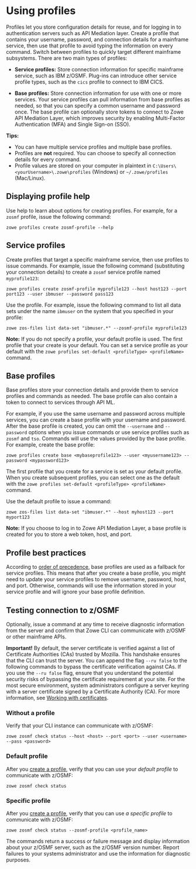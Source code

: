 # Using profiles

Profiles let you store configuration details for reuse, and for logging in to authentication servers such as API Mediation layer. Create a profile that contains your username, password, and connection details for a mainframe service, then use that profile to avoid typing the information on every command. Switch between profiles to quickly target different mainframe subsystems. There are two main types of profiles:

* **Service profiles:** Store connection information for specific mainframe service, such as IBM z/OSMF. Plug-ins can introduce other service profile types, such as the `cics` profile to connect to IBM CICS.

* **Base profiles:** Store connection information for use with one or more services. Your service profiles can pull information from base profiles as needed, so that you can specify a common username and password once. The base profile can optionally store tokens to connect to Zowe API Mediation Layer, which improves security by enabling Multi-Factor Authentication (MFA) and Single Sign-on (SSO).

**Tips:**
* You can have multiple service profiles and multiple base profiles.
* Profiles are **not** required. You can choose to specify all connection details for every command.
* Profile values are stored on your computer in plaintext in `C:\Users\<yourUsername>\.zowe\profiles` (Windows) or `~/.zowe/profiles` (Mac/Linux).
## Displaying profile help

Use help to learn about options for creating profiles. For example, for a `zosmf` profile, issue the following command:

```
zowe profiles create zosmf-profile --help
```
## Service profiles

Create profiles that target a specific mainframe service, then use profiles to issue commands. For example, issue the following command (substituting your connection details) to create a `zosmf` service profile named `myprofile123`:

```
zowe profiles create zosmf-profile myprofile123 --host host123 --port port123 --user ibmuser --password pass123
```

Use the profile. For example, issue the following command to list all data sets under the name `ibmuser` on the system that you specified in your profile:

```
zowe zos-files list data-set "ibmuser.*" --zosmf-profile myprofile123
```

**Note:** If you do not specify a profile, your default profile is used. The first profile that your create is your default. You can set a service profile as your default with the `zowe profiles set-default <profileType> <profileName>` command.

## Base profiles

Base profiles store your connection details and provide them to service profiles and commands as needed. The base profile can also contain a token to connect to services through API ML.

For example, if you use the same username and password across multiple services, you can create a base profile with your username and password. After the base profile is created, you can omit the `--username` and `--password` options when you issue commands or use service profiles such as `zosmf` and `tso`. Commands will use the values provided by the base profile. For example, create the base profile:

```
zowe profiles create base <mybaseprofile123> --user <myusername123> --password <mypassword123>
```

The first profile that you create for a service is set as your default profile. When you create subsequent profiles, you can select one as the default with the `zowe profiles set-default <profileType> <profileName>` command.

Use the default profile to issue a command:

```
zowe zos-files list data-set "ibmuser.*" --host myhost123 --port myport123
```

**Note:** If you choose to log in to Zowe API Mediation Layer, a base profile is created for you to store a web token, host, and port.

## Profile best practices

According to [order of precedence](#how-command-precedence-works), base profiles are used as a fallback for service profiles. This means that after you create a base profile, you might need to update your service profiles to remove username, password, host, and port. Otherwise, commands will use the information stored in your service profile and will ignore your base profile definition.

## Testing connection to z/OSMF

Optionally, issue a command at any time to receive diagnostic information from the server and confirm that Zowe CLI can communicate with z/OSMF or other mainframe APIs.

**Important!** By default, the server certificate is verified against a list of Certificate Authorities (CAs) trusted by Mozilla. This handshake ensures that the CLI can trust the server. You can append the flag `--ru false` to the following commands to bypass the certificate verification against CAs. If you use the `--ru false` flag, ensure that you understand the potential security risks of bypassing the certificate requirement at your site. For the most secure environment, system administrators configure a server keyring with a server certificate signed by a Certificate Authority (CA). For more information, see [Working with certificates](#working-with-certificates).

### Without a profile

Verify that your CLI instance can communicate with z/OSMF:

```
zowe zosmf check status --host <host> --port <port> --user <username> --pass <password>
```

### Default profile

After you [create a profile](#using-profiles), verify that you can use your *default profile* to communicate with z/OSMF:

```
zowe zosmf check status
```

### Specific profile

After you [create a profile](#using), verify that you can use *a specific profile* to communicate with z/OSMF:

```
zowe zosmf check status --zosmf-profile <profile_name>
```

The commands return a success or failure message and display information about your z/OSMF server, such as the z/OSMF version number. Report failures to your systems administrator and use the information for diagnostic purposes.
